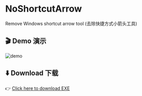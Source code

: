 # NoShortcutArrow
Remove Windows shortcut arrow tool (去除快捷方式小箭头工具)
## 🎬 Demo 演示
![demo](demo.gif)

## ⬇️ Download 下载
👉 [Click here to download EXE](https://github.com/315235/NoShortcutArrow/releases/latest)
